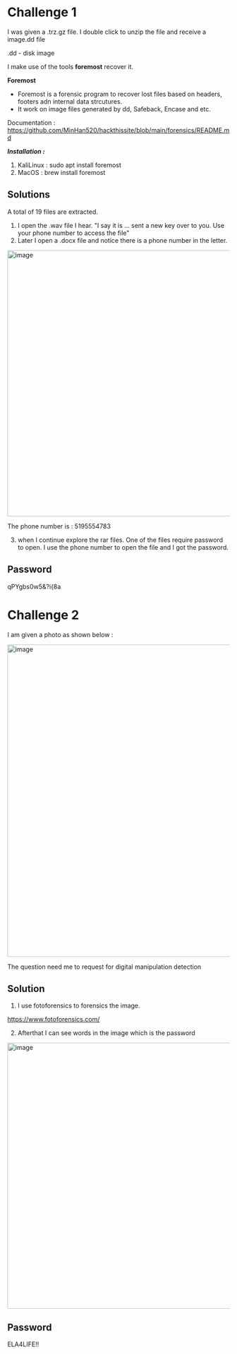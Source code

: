# Challenge 1

I was given a .trz.gz file. 
I double click to unzip the file and receive a image.dd file

.dd - disk image

I make use of the tools <b>foremost</b> recover it. 

**Foremost**
- Foremost is a forensic program to recover lost files based on headers, footers adn internal data strcutures. 
- It work on image files generated by dd, Safeback, Encase and etc.

Documentation : https://github.com/MinHan520/hackthissite/blob/main/forensics/README.md

***Installation :***
1. KaliLinux : sudo apt install foremost
2. MacOS : brew install foremost

## Solutions
A total of 19 files are extracted. 
1. I open the .wav file I hear. 
"I say it is ... sent a new key over to you. Use your phone number to access the file"
2. Later I open a .docx file and notice there is a phone number in the letter.

<img width="603" alt="image" src="https://github.com/user-attachments/assets/2ebb7419-696e-4847-ac04-8c1352cff162" />

The phone number is : 5195554783

3. when I continue explore the rar files. One of the files require password to open. I use the phone number to open the file and I got the password. 

## Password
qPYgbs0w5&?i{8a


# Challenge 2
I am given a photo as shown below : 

<img width="708" alt="image" src="https://github.com/user-attachments/assets/90b7e1b6-fb4a-4245-a8d7-9c99401c9f37" />

The question need me to request for digital manipulation detection

## Solution
1. I use fotoforensics to forensics the image. 

https://www.fotoforensics.com/

2. Afterthat I can see words in the image which is the password

 <img width="603" alt="image" src="https://github.com/user-attachments/assets/4a0be3d2-fc4a-43b5-999c-ef44aa8abe5b" />

## Password
ELA4LIFE!!
